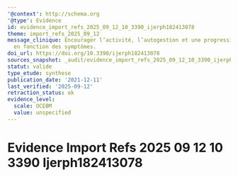 ```yaml
---
'@context': http://schema.org
'@type': Evidence
id: evidence_import_refs_2025_09_12_10_3390_ijerph182413078
theme: import_refs_2025_09_12
message_clinique: Encourager l’activité, l’autogestion et une progression graduée
  en fonction des symptômes.
doi_url: https://doi.org/10.3390/ijerph182413078
sources_snapshot: _audit/evidence_import_refs_2025_09_12_10_3390_ijerph182413078.json
statut: valide
type_etude: synthese
publication_date: '2021-12-11'
last_verified: '2025-09-12'
retraction_status: ok
evidence_level:
  scale: OCEBM
  value: unspecified
---
```

# Evidence Import Refs 2025 09 12 10 3390 Ijerph182413078

